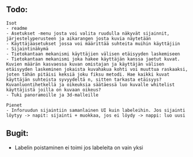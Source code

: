 ## Todo:
    Isot
    - readme
    - Asetukset -menu josta voi valita ruudulla näkyvät sijainnit, järjestelyperusteen ja aikarangen josta kuvia näytetään
    - Käyttäjäasetukset jossa voi määrittää suhteita muihin käyttäjiin
    - Sijaintinäkymä
    - Tietokantaan mekanismi käyttäjien välisen etäisyyden laskemiseen
    - Tietokantaan mekanismi joka hakee käyttäjän kanssa jaetut kuvat. Kuvien määrän kasvaessa kuvan omistajan ja käyttäjän välisen etäisyyden laskeminen jokaista kuvahakua kohti voi muuttua raskaaksi, joten tähän pitäisi keksiä joku fiksu metodi. Hae kaikki kuvat käyttäjän suhteista syvyydeltä n, sitten tarkasta etäisyys? Kuvanluontihetkellä ja oikeuksia säätäessä luo kuvalle whitelist käyttäjistä joilla on kuvaan oikeus?
    - Tuki panoramoille ja 3d-malleille

    Pienet
    - Inforuudun sijaintiin samanlainen UI kuin labeleihin. Jos sijainti löytyy -> napit: sijainti + muokkaa, jos ei löydy -> nappi: luo uusi
## Bugit:
- Labelin poistaminen ei toimi jos labeleita on vain yksi